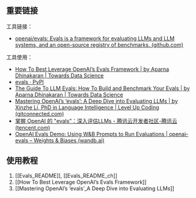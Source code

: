 ## 重要链接
工具链接：
*  [openai/evals: Evals is a framework for evaluating LLMs and LLM systems, and an open-source registry of benchmarks. (github.com)](https://github.com/openai/evals/tree/main/)

工具使用：
* [How To Best Leverage OpenAI’s Evals Framework | by Aparna Dhinakaran | Towards Data Science](https://towardsdatascience.com/how-to-best-leverage-openais-evals-framework-c38bcef0ec47)
* [evals · PyPI](https://pypi.org/project/evals/)
* [The Guide To LLM Evals: How To Build and Benchmark Your Evals | by Aparna Dhinakaran | Towards Data Science](https://towardsdatascience.com/llm-evals-setup-and-the-metrics-that-matter-2cc27e8e35f3)
* [Mastering OpenAI’s ‘evals’: A Deep Dive into Evaluating LLMs | by Xinzhe Li, PhD in Language Intelligence | Level Up Coding (gitconnected.com)](https://levelup.gitconnected.com/mastering-openais-evals-a-deep-dive-into-evaluating-llms-22433097bc99)
* [掌握 OpenAI 的 "evals"：深入评估LLMs - 腾讯云开发者社区-腾讯云 (tencent.com)](https://cloud.tencent.com/developer/news/1170800)
* [OpenAI Evals Demo: Using W&B Prompts to Run Evaluations | openai-evals – Weights & Biases (wandb.ai)](https://wandb.ai/wandb_fc/openai-evals/reports/OpenAI-Evals-Demo-Using-W-B-Prompts-to-Run-Evaluations--Vmlldzo0MTI4ODA3)

## 使用教程
1. [[Evals_README]], [[Evals_README_ch]]
2. [[How To Best Leverage OpenAI’s Evals Framework]]
3. [[Mastering OpenAI’s ‘evals’_A Deep Dive into Evaluating LLMs]]